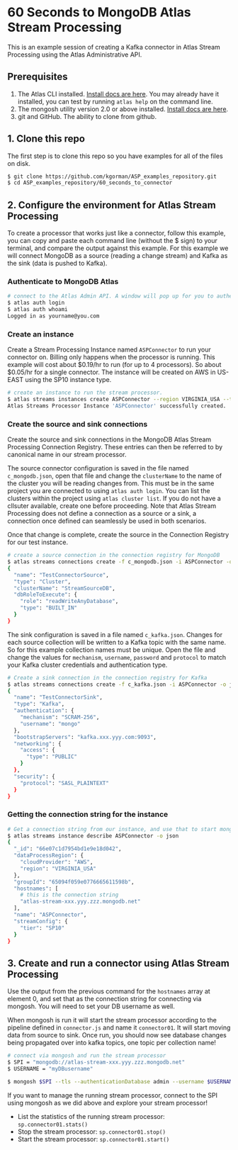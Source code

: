 
# 60 Seconds to MongoDB Atlas Stream Processing

This is an example session of creating a Kafka connector in Atlas Stream Processing using the
Atlas Administrative API.

## Prerequisites
1. The Atlas CLI installed. [Install docs are here](https://www.mongodb.com/docs/atlas/api/atlas-admin-api/). You may already have it installed, you can test by running `atlas help` on the command line.  
2. The mongosh utility version 2.0 or above installed. [Install docs are here](https://www.mongodb.com/docs/mongodb-shell/install/).
3. git and GitHub. The ability to clone from github.

## 1. Clone this repo
The first step is to clone this repo so you have examples for all of the files on disk.
```bash
$ git clone https://github.com/kgorman/ASP_examples_repository.git
$ cd ASP_examples_repository/60_seconds_to_connector
```

## 2. Configure the environment for Atlas Stream Processing
To create a processor that works just like a connector, follow this example, you can copy and paste each command line (without the $ sign) to your terminal, and compare the output against this example. For this example we will connect MongoDB as a source (reading a change stream) and Kafka as the sink (data is pushed to Kafka).

### Authenticate to MongoDB Atlas
```bash
# connect to the Atlas Admin API. A window will pop up for you to authenticate
$ atlas auth login
$ atlas auth whoami 
Logged in as yourname@you.com
```

### Create an instance
Create a Stream Processing Instance named `ASPConnector` to run your connector on. Billing only happens when the processor is running. This example will cost about $0.19/hr to run (for up to 4 processors). So about $0.05/hr for a single connector. The instance will be created on AWS in US-EAST using the SP10 instance type.

```bash
# create an instance to run the stream processor. 
$ atlas streams instances create ASPConnector --region VIRGINIA_USA --tier SP10 --provider AWS
Atlas Streams Processor Instance 'ASPConnector' successfully created.
```

### Create the source and sink connections
Create the source and sink connections in the MongoDB Atlas Stream Processing Connection Registry. These entries can then be referred to by canonical name in our stream processor.

The source connector configuration is saved in the file named `c_mongodb.json`, open that file and change the `clusterName` to the name of the cluster you will be reading changes from. This must be in the same project you are connected to using `atlas auth login`. You can list the clusters within the project using `atlas cluster list`.  If you do not have a cllsuter available, create one before proceeding. Note that Atlas Stream Processing does not define a connection as a source or a sink, a connection once defined can seamlessly be used in both scenarios.

Once that change is complete, create the source in the Connection Registry for our test instance.

```bash
# create a source connection in the connection registry for MongoDB
$ atlas streams connections create -f c_mongodb.json -i ASPConnector -o json
{
  "name": "TestConnectorSource",
  "type": "Cluster",
  "clusterName": "StreamSourceDB",
  "dbRoleToExecute": {
    "role": "readWriteAnyDatabase",
    "type": "BUILT_IN"
  }
}
```
The sink configuration is saved in a file named `c_kafka.json`. Changes for each source collection will be written to a Kafka topic with the same name. So for this example collection names must be unique. Open the file and change the values for `mechanism`, `username`, `password` and `protocol` to match your Kafka cluster credentials and authentication type.

```bash
# Create a sink connection in the connection registry for Kafka
$ atlas streams connections create -f c_kafka.json -i ASPConnector -o json
{
  "name": "TestConnectorSink",
  "type": "Kafka",
  "authentication": {
    "mechanism": "SCRAM-256",
    "username": "mongo"
  },
  "bootstrapServers": "kafka.xxx.yyy.com:9093",
  "networking": {
    "access": {
      "type": "PUBLIC"
    }
  },
  "security": {
    "protocol": "SASL_PLAINTEXT"
  }
}
```
### Getting the connection string for the instance

```bash
# Get a connection string from our instance, and use that to start mongosh
$ atlas streams instance describe ASPConnector -o json
{
  "_id": "66e07c1d7954bd1e9e18d042",
  "dataProcessRegion": {
    "cloudProvider": "AWS",
    "region": "VIRGINIA_USA"
  },
  "groupId": "65094f059e0776665611598b",
  "hostnames": [ 
    # this is the connection string
    "atlas-stream-xxx.yyy.zzz.mongodb.net"  
  ],
  "name": "ASPConnector",
  "streamConfig": {
    "tier": "SP10"
  }
}
```

## 3. Create and run a connector using Atlas Stream Processing
Use the output from the previous command for the `hostnames` array at element 0, and set that as the connection string for connecting via mongosh. You will need to set your DB username as well.

When mongosh is run it will start the stream processor according to the pipeline defined in `connector.js` and name it `connector01`. It will start moving data from source to sink. Once run, you should now see database changes being propagated over into kafka topics, one topic per collection name!

```bash
# connect via mongosh and run the stream processor
$ SPI = "mongodb://atlas-stream-xxx.yyy.zzz.mongodb.net"
$ USERNAME = "myDBusername"

$ mongosh $SPI --tls --authenticationDatabase admin --username $USERNAME ./connector.js
```

If you want to manage the running stream processor, connect to the SPI using mongosh as we did above and explore your stream processor!

- List the statistics of the running stream processor: `sp.connector01.stats()`
- Stop the stream processor: `sp.connector01.stop()`
- Start the stream processor: `sp.connector01.start()`